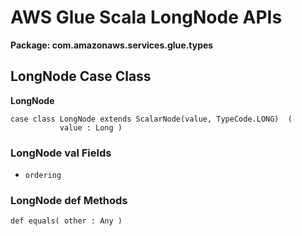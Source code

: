 # AWS Glue Scala LongNode APIs<a name="glue-etl-scala-apis-glue-types-longnode"></a>

**Package: com\.amazonaws\.services\.glue\.types**

## LongNode Case Class<a name="glue-etl-scala-apis-glue-types-longnode-case-class"></a>

 **LongNode**

```
case class LongNode extends ScalarNode(value, TypeCode.LONG)  (
           value : Long )
```

### LongNode val Fields<a name="glue-etl-scala-apis-glue-types-longnode-case-class-vals"></a>
+ `ordering`

### LongNode def Methods<a name="glue-etl-scala-apis-glue-types-longnode-case-class-defs"></a>

```
def equals( other : Any )
```